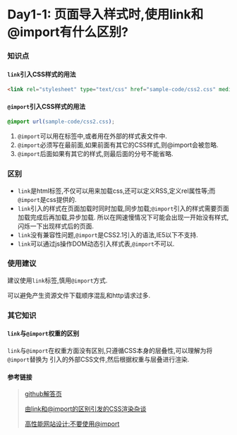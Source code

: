 
# Day1-1: 页面导入样式时,使用link和@import有什么区别?
### 知识点

#### `link`引入CSS样式的用法
```html
<link rel="stylesheet" type="text/css" href="sample-code/css2.css" media="all">
```

#### `@import`引入CSS样式的用法
```css
@import url(sample-code/css2.css);
```
1. `@import`可以用在<style></style>标签中,或者用在外部的样式表文件中.
2. `@import`必须写在最前面,如果前面有其它的CSS样式,则@import会被忽略.
2. `@import`后面如果有其它的样式,则最后面的分号不能省略.

### 区别

* `link`是html标签,不仅可以用来加载css,还可以定义RSS,定义rel属性等;而`@import`是css提供的.
* `link`引入的样式在页面加载时同时加载,同步加载;`@import`引入的样式需要页面加载完成后再加载,异步加载.
所以在网速慢情况下可能会出现一开始没有样式,闪烁一下出现样式后的页面.
* `link`没有兼容性问题,`@import`是CSS2.1引入的语法,IE5以下不支持.
* `link`可以通过js操作DOM动态引入样式表,`@import`不可以.

### 使用建议

建议使用`link`标签,慎用`@import`方式.

可以避免产生资源文件下载顺序混乱和http请求过多.

### 其它知识

#### `link`与`@import`权重的区别

`link`与`@import`在权重方面没有区别,只遵循CSS本身的层叠性,可以理解为将`@import`替换为
引入的外部CSS文件,然后根据权重与层叠进行渲染.

#### 参考链接
>[github解答页](https://github.com/haizlin/fe-interview/issues/1)
>
>[由link和@import的区别引发的CSS渲染杂谈](https://www.cnblogs.com/KilerMino/p/6115803.html)
>
>[高性能网站设计:不要使用@import](https://www.qianduan.net/high-performance-web-site-do-not-use-import/)
